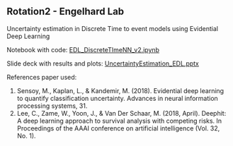 ## Rotation2 - Engelhard Lab

Uncertainty estimation in Discrete Time to event models using Evidential Deep Learning 

Notebook with code: [EDL_DiscreteTImeNN_v2.ipynb](https://github.com/RevathyVenukuttan/Rotation2/blob/main/EDL_DiscreteTImeNN_v2.ipynb)

Slide deck with results and plots: [UncertaintyEstimation_EDL.pptx](https://github.com/RevathyVenukuttan/Rotation2/blob/main/UncertaintyEstimation_EDL.pptx)

References paper used: 
1. Sensoy, M., Kaplan, L., & Kandemir, M. (2018). Evidential deep learning to quantify classification uncertainty. Advances in neural information processing systems, 31.
2. Lee, C., Zame, W., Yoon, J., & Van Der Schaar, M. (2018, April). Deephit: A deep learning approach to survival analysis with competing risks. In Proceedings of the AAAI conference on artificial intelligence (Vol. 32, No. 1).
